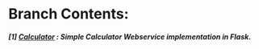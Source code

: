 # **Branch Contents:**
##### [1] [Calculator](https://github.com/rahulvaish/FlaskWebServices-Python/tree/Calculator) : Simple Calculator Webservice implementation in Flask.
